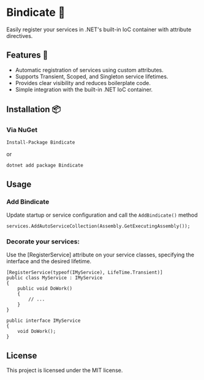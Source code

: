 # Bindicate 🧷

Easily register your services in .NET's built-in IoC container with attribute directives.

## Features 🌟

- Automatic registration of services using custom attributes.
- Supports Transient, Scoped, and Singleton service lifetimes.
- Provides clear visibility and reduces boilerplate code.
- Simple integration with the built-in .NET IoC container.

## Installation 📦

### Via NuGet

```bash
Install-Package Bindicate
```
or
```
dotnet add package Bindicate
```
## Usage

### Add Bindicate
Update startup or service configuration and call the `AddBindicate()` method
```
services.AddAutoServiceCollection(Assembly.GetExecutingAssembly());
```
### Decorate your services:

Use the [RegisterService] attribute on your service classes, specifying the interface and the desired lifetime.

```
[RegisterService(typeof(IMyService), LifeTime.Transient)]
public class MyService : IMyService
{
    public void DoWork()
    {
        // ...
    }
}

public interface IMyService
{
    void DoWork();
}

```

## License

This project is licensed under the MIT license.
